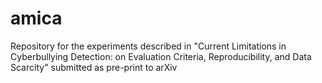 # amica
Repository for the experiments described in "Current Limitations in Cyberbullying Detection: on Evaluation Criteria, Reproducibility, and Data Scarcity" submitted as pre-print to arXiv

